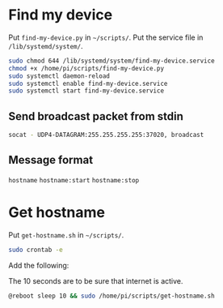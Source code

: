# Find my device

Put `find-my-device.py` in `~/scripts/`.
Put the service file in `/lib/systemd/system/`.


```sh
sudo chmod 644 /lib/systemd/system/find-my-device.service
chmod +x /home/pi/scripts/find-my-device.py
sudo systemctl daemon-reload
sudo systemctl enable find-my-device.service
sudo systemctl start find-my-device.service
```
## Send broadcast packet from stdin
```sh
socat - UDP4-DATAGRAM:255.255.255.255:37020, broadcast
```
## Message format
`hostname`
`hostname:start`
`hostname:stop`

# Get hostname
Put `get-hostname.sh` in `~/scripts/`.

```sh
sudo crontab -e
```

Add the following:

The 10 seconds are to be sure that internet is active.
```sh
@reboot sleep 10 && sudo /home/pi/scripts/get-hostname.sh
```
